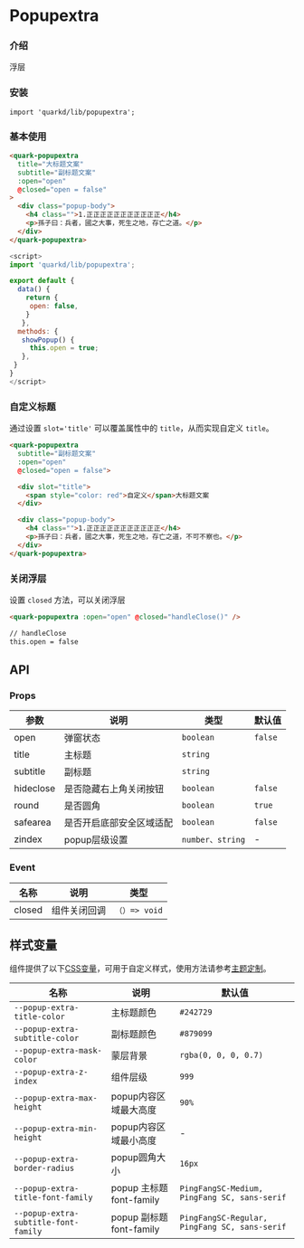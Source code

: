 # Popupextra

### 介绍

浮层

### 安装

```tsx
import 'quarkd/lib/popupextra';
```

### 基本使用

```html
<quark-popupextra
  title="大标题文案"
  subtitle="副标题文案"
  :open="open"
  @closed="open = false"
>
  <div class="popup-body">
    <h4 class="">1.正正正正正正正正正正正</h4>
    <p>孫子曰：兵者，國之大事，死生之地，存亡之道。</p>
  </div>
</quark-popupextra>
```

```js
<script>
import 'quarkd/lib/popupextra';

export default {
  data() {
    return {
     open: false,
    }
   },
  methods: {
   showPopup() {
     this.open = true;
   },
 }
}
</script>
```

### 自定义标题

通过设置 `slot='title'` 可以覆盖属性中的 `title`，从而实现自定义 `title`。

```html
<quark-popupextra
  subtitle="副标题文案"
  :open="open"
  @closed="open = false">

  <div slot="title">
    <span style="color: red">自定义</span>大标题文案
  </div>

  <div class="popup-body">
    <h4 class="">1.正正正正正正正正正正正</h4>
    <p>孫子曰：兵者，國之大事，死生之地，存亡之道，不可不察也。</p>
  </div>
</quark-popupextra>
```

### 关闭浮层

设置 `closed` 方法，可以关闭浮层

```html
<quark-popupextra :open="open" @closed="handleClose()" />

// handleClose
this.open = false
```

## API

### Props

| 参数         | 说明                             | 类型   | 默认值           |
|--------------|----------------------------------|--------|------------------|
| open         | 弹窗状态 | `boolean`              | `false` |
| title        | 主标题              | `string` |
| subtitle        | 副标题              | `string` |
| hideclose        | 是否隐藏右上角关闭按钮 | `boolean  `             | `false`|
| round        | 是否圆角| `boolean  `             | `true`|
| safearea     | 是否开启底部安全区域适配 | `boolean` | `false`   |
| zindex       | popup层级设置 |` number、string `  |      -       |


### Event

| 名称         | 说明                             | 类型   |
|--------------|----------------------------------|--------|
| closed       | 组件关闭回调  |      `（）=> void`    |


## 样式变量

组件提供了以下[CSS变量](https://developer.mozilla.org/zh-CN/docs/Web/CSS/Using_CSS_custom_properties)，可用于自定义样式，使用方法请参考[主题定制](#/zh-CN/guide/theme)。

| 名称                     | 说明                                  | 默认值          | 
| ------------------------ | ----------------------------------- | --------------- |
| `--popup-extra-title-color`    | 主标题颜色                       |    `#242729` |    
| `--popup-extra-subtitle-color` | 副标题颜色                       |    `#879099` |    
| `--popup-extra-mask-color`  | 蒙层背景                       |    `rgba(0, 0, 0, 0.7)` |    
| `--popup-extra-z-index`       | 组件层级                       |    `999`|    
| `--popup-extra-max-height`       | popup内容区域最大高度                       |    `90%`|    
| `--popup-extra-min-height`       | popup内容区域最小高度                       |    - |    
| `--popup-extra-border-radius` | popup圆角大小              |    `16px`|    
| `--popup-extra-title-font-family` | popup 主标题 font-family              |    `PingFangSC-Medium, PingFang SC, sans-serif`|    
| `--popup-extra-subtitle-font-family` | popup 副标题 font-family              |    `PingFangSC-Regular, PingFang SC, sans-serif`|    
